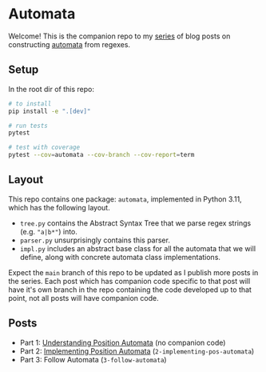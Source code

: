 # Automata

Welcome! This is the companion repo to my [series][part-1] of blog posts on constructing [automata][automata] from regexes.

## Setup

In the root dir of this repo:

```bash
# to install
pip install -e ".[dev]"

# run tests
pytest

# test with coverage
pytest --cov=automata --cov-branch --cov-report=term
```

## Layout

This repo contains one package: `automata`, implemented in Python 3.11, which has the following layout.

- `tree.py` contains the Abstract Syntax Tree that we parse regex strings (e.g. `"a|b*"`) into.
- `parser.py` unsurprisingly contains this parser.
- `impl.py` includes an abstract base class for all the automata that we will define, along with concrete automata class implementations.

Expect the `main` branch of this repo to be updated as I publish more posts in the series. Each post which has companion code specific to that post will have it's own branch in the repo containing the code developed up to that point, not all posts will have companion code.

## Posts

- Part 1: [Understanding Position Automata][part-1] (no companion code)
- Part 2: [Implementing Position Automata][part-2] (`2-implementing-pos-automata`)
- Part 3: Follow Automata (`3-follow-automata`)

[automata]: https://en.wikipedia.org/wiki/Automata_theory
[part-1]: https://blog.mrcsd.com/2023/Aug/position-automata
[part-2]: https://blog.mrcsd.com/2023/Aug/implementing-pos-automata
